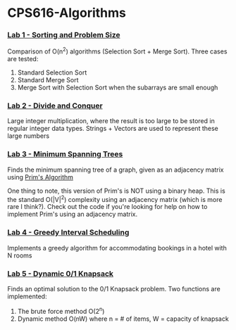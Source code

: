 # CPS616-Algorithms


### [Lab 1 - Sorting and Problem Size](https://github.com/TroyFernandes/CPS616-Algorithms/tree/master/Lab%201%20-%20Sorting%20and%20Problem%20Size/Lab%201)
Comparison of O(n<sup>2</sup>) algorithms (Selection Sort + Merge Sort). Three cases are tested:

1) Standard Selection Sort
2) Standard Merge Sort
3) Merge Sort with Selection Sort when the subarrays are small enough

### [Lab 2 - Divide and Conquer](https://github.com/TroyFernandes/CPS616-Algorithms/tree/master/Lab%202%20-%20Divide%20and%20Conquer/Lab%202%20-%20Divide%20and%20Conquer)

Large integer multiplication, where the result is too large to be stored in regular integer data types. Strings + Vectors are used to represent these large numbers

### [Lab 3 - Minimum Spanning Trees](https://github.com/TroyFernandes/CPS616-Algorithms/tree/master/Lab%203%20-%20Minimum%20Spanning%20Trees/Lab%203%20-%20Minimum%20Spanning%20Trees)

Finds the minimum spanning tree of a graph, given as an adjacency matrix using [Prim's Algorithm](https://en.wikipedia.org/wiki/Prim%27s_algorithm)

One thing to note, this version of Prim's is NOT using a binary heap. This is the standard O(|V|<sup>2</sup>) complexity using an adjacency matrix (which is more rare I think?). Check out the code if you're looking for help on how to implement Prim's using an adjacency matrix.

### [Lab 4 - Greedy Interval Scheduling](https://github.com/TroyFernandes/CPS616-Algorithms/tree/master/Lab%204%20-%20Greedy%20Interval%20Scheduling/Lab%204%20-%20Greedy%20Interval%20Scheduling)

Implements a greedy algorithm for accommodating bookings in a hotel with N rooms

### [Lab 5 - Dynamic 0/1 Knapsack](https://github.com/TroyFernandes/CPS616-Algorithms/tree/master/Lab%205%20-%20Dynamic%20Knapsack/Lab%205%20-%20Dynamic%20Knapsack)

Finds an optimal solution to the 0/1 Knapsack problem. Two functions are implemented:

1) The brute force method O(2<sup>n</sup>)
2) Dynamic method O(nW) where n = # of items, W = capacity of knapsack


